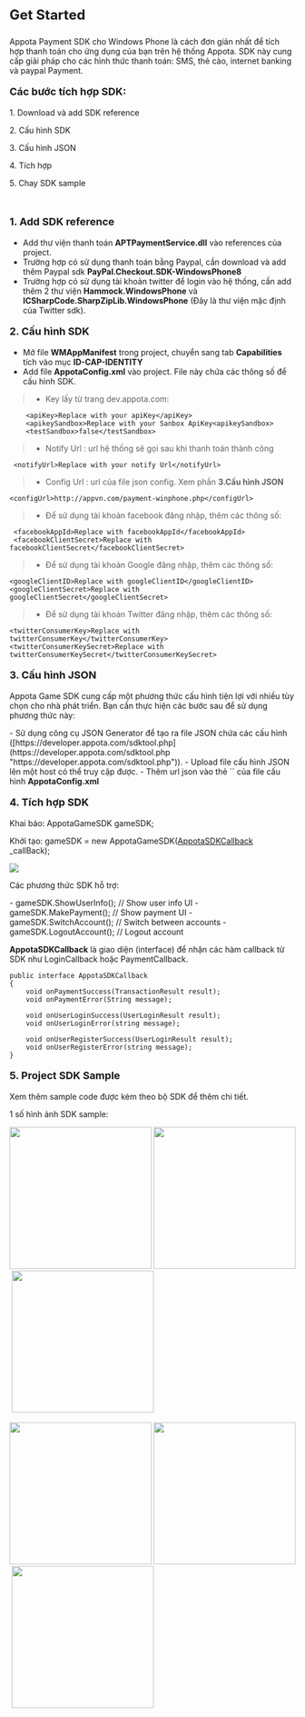 <head>
<meta content="en-us" http-equiv="Content-Language" />
<meta content="text/html; charset=utf-8" http-equiv="Content-Type" />
<title>WP8 payment SDK - Get Started</title>
<style type="text/css">
.class_title {
	font-size: x-large;
}
.auto-style1 {
	font-size: large;
}
</style>

<link href="../main.css" rel="stylesheet" type="text/css" />
<link href="../code.css" rel="stylesheet" type="text/css" />
<script src="../rainbow.min.js"></script>
</head>
<body>

<p class="class_title"><strong>Get Started</strong></p>
<p>Appota Payment SDK cho Windows Phone là cách đơn giản nhất để tích hợp thanh toán cho ứng dụng của bạn trên hệ thống Appota. SDK này cung cấp giải pháp cho các hình thức thanh toán: SMS, thẻ cào, internet banking và paypal Payment.</p>
<p class="auto-style1"><strong>Các bước tích hợp SDK:</strong></p>
<p>1. Download và add SDK reference</p>
<p>2. Cấu hình SDK</p>
<p>3. Cấu hình JSON</p>
<p>4. Tích hợp</p>
<p>5. Chay SDK sample</p>
<p>&nbsp;</p>

<p class="auto-style1"><strong>1. Add SDK reference</strong></p>

- Add thư viện thanh toán <strong>APTPaymentService.dll</strong> vào references của project.
- Trường hợp có sử dụng thanh toán bằng Paypal, cần download và add thêm Paypal sdk <strong>PayPal.Checkout.SDK-WindowsPhone8</strong>
- Trường hợp có sử dụng tài khoản twitter để login vào hệ thống, cần add thêm 2 thư viện <strong>Hammock.WindowsPhone</strong> và <strong>ICSharpCode.SharpZipLib.WindowsPhone</strong> (Đây là thư viện mặc định của Twitter sdk).

<p class="auto-style1"><strong>2. Cấu hình SDK</strong></p>

- Mở file <strong>WMAppManifest</strong> trong project, chuyển sang tab <strong>Capabilities</strong> tích vào mục <strong>ID-CAP-IDENTITY</strong>
- Add file <strong>AppotaConfig.xml</strong> vào project. File này chứa các thông số để cấu hình SDK.
	
> - Key lấy từ trang dev.appota.com:

		<apiKey>Replace with your apiKey</apiKey>
		<apikeySandbox>Replace with your Sanbox ApiKey<apikeySandbox>
		<testSandbox>false</testSandbox>

	
> - Notify Url : url hệ thống sẽ gọi sau khi thanh toán thành công

	 <notifyUrl>Replace with your notify Url</notifyUrl>
	
> - Config Url : url của file json config.	 Xem phần <strong>3.Cấu hình JSON</strong>

	<configUrl>http://appvn.com/payment-winphone.php</configUrl>

> - Để sử dụng tài khoản facebook đăng nhập, thêm các thông số:

	 <facebookAppId>Replace with facebookAppId</facebookAppId>
  	 <facebookClientSecret>Replace with facebookClientSecret</facebookClientSecret>
	
> - Để sử dụng tài khoản Google đăng nhập, thêm các thông số:
 
	<googleClientID>Replace with googleClientID</googleClientID>
	<googleClientSecret>Replace with googleClientSecret</googleClientSecret>
	
> - Để sử dụng tài khoản Twitter đăng nhập, thêm các thông số:
 
	<twitterConsumerKey>Replace with twitterConsumerKey</twitterConsumerKey>
	<twitterConsumerKeySecret>Replace with twitterConsumerKeySecret</twitterConsumerKeySecret>
	

<p class="auto-style1"><strong>3. Cấu hình JSON</strong></p>

<p>Appota Game SDK cung cấp một phương thức cấu hình tiện lợi với nhiều tùy chọn cho nhà phát triển. Bạn cần thực hiện các bước sau để sử dụng phương thức này:</p>
- Sử dụng công cụ JSON Generator để tạo ra file JSON chứa các cấu hình
 ([https://developer.appota.com/sdktool.php](https://developer.appota.com/sdktool.php "https://developer.appota.com/sdktool.php")).
- Upload file cấu hình JSON lên một host có thể truy cập được.
- Thêm url json vào thẻ `<configUrl>` của file cấu hình <strong>AppotaConfig.xml</strong>

<p class="auto-style1"><strong>4. Tích hợp SDK</strong></p>

<p>Khai báo: AppotaGameSDK gameSDK;</p>
<p>Khởi tạo: gameSDK = new AppotaGameSDK(<a href="#AppotaSDKCallback">AppotaSDKCallback</a> _callBack);</p>
<p><img src="Init_SDK.JPG"/></p>

<p>Các phương thức SDK hỗ trợ:</p>
	- gameSDK.ShowUserInfo(); // Show user info UI
	- gameSDK.MakePayment(); // Show payment UI
	- gameSDK.SwitchAccount(); // Switch between accounts
	- gameSDK.LogoutAccount(); // Logout account

<strong><a name="AppotaSDKCallback">AppotaSDKCallback</a></strong> là giao diện (interface) để nhận các hàm callback từ SDK như LoginCallback hoặc PaymentCallback.

    public interface AppotaSDKCallback
    {
        void onPaymentSuccess(TransactionResult result);
        void onPaymentError(String message);

        void onUserLoginSuccess(UserLoginResult result);
        void onUserLoginError(string message);

        void onUserRegisterSuccess(UserLoginResult result);
        void onUserRegisterError(string message);
    }

<p class="auto-style1"><strong>5. Project SDK Sample</strong></p>

<p>Xem thêm sample code được kèm theo bộ SDK để thêm chi tiết.</p>
<p>1 số hình ảnh SDK sample:</p>
<p><img src="1.png" width=250/>&nbsp;<img src="2.png" width=250/>&nbsp;<img src="3.png" width=250/></p>
<p><img src="4.png" width=250/>&nbsp;<img src="5.png" width=250/>&nbsp;<img src="6.png" width=250/></p>



</body>

</html>
